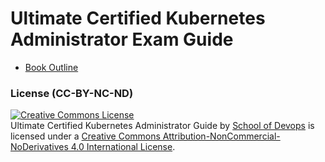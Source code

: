 # Ultimate Certified Kubernetes Administrator Exam Guide 


* [Book Outline](https://github.com/schoolofdevops/learn-capistrano/blob/master/manuscript/outline.md)  

### License (CC-BY-NC-ND)

<a rel="license" href="http://creativecommons.org/licenses/by-nc-nd/4.0/"><img alt="Creative Commons License" style="border-width:0" src="https://i.creativecommons.org/l/by-nc-nd/4.0/88x31.png" /></a><br /><span xmlns:dct="http://purl.org/dc/terms/" property="dct:title">Ultimate  Certified Kubernetes Administrator Guide</span> by <a xmlns:cc="http://creativecommons.org/ns#" href="www.schoolofdevops.com" property="cc:attributionName" rel="cc:attributionURL">School of Devops</a> is licensed under a <a rel="license" href="http://creativecommons.org/licenses/by-nc-nd/4.0/">Creative Commons Attribution-NonCommercial-NoDerivatives 4.0 International License</a>.
